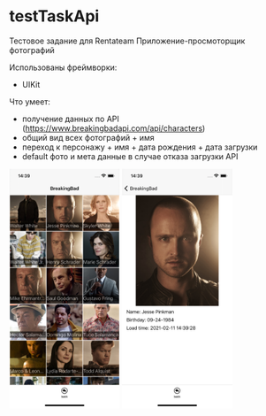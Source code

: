 # testTaskApi
Тестовое задание для Rentateam
Приложение-просмоторщик фотографий

Использованы фреймворки:
- UIKit

Что умеет:
- получение данных по API (https://www.breakingbadapi.com/api/characters)
- общий вид всех фотографий + имя 
- переход к персонажу + имя + дата рождения + дата загрузки 
- default фото и мета данные в случае отказа загрузки API

<p float="left">
<img src="https://github.com/nelermont/testTaskApi/blob/main/testAppBeta/Simulator%20Screen%20Shot%20-%20iPhone%2012%20-%202021-02-11%20at%2014.39.25.png" width="200"   />
  <img src="https://github.com/nelermont/testTaskApi/blob/main/testAppBeta/Simulator%20Screen%20Shot%20-%20iPhone%2012%20-%202021-02-11%20at%2014.39.30.png" width="200"   />
</p>


